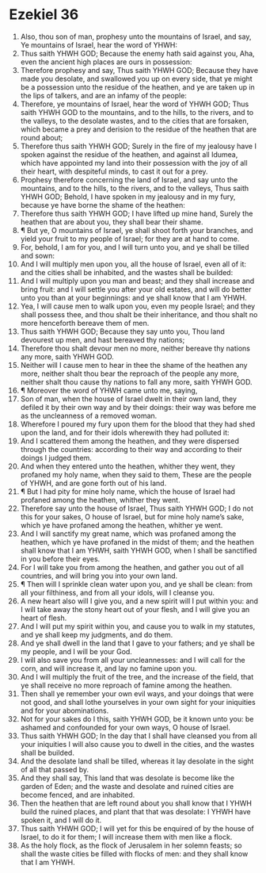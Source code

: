 ﻿# Ezekiel 36
1. Also, thou son of man, prophesy unto the mountains of Israel, and say, Ye mountains of Israel, hear the word of YHWH: 
2. Thus saith YHWH GOD; Because the enemy hath said against you, Aha, even the ancient high places are ours in possession: 
3. Therefore prophesy and say, Thus saith YHWH GOD; Because they have made you desolate, and swallowed you up on every side, that ye might be a possession unto the residue of the heathen, and ye are taken up in the lips of talkers, and are an infamy of the people: 
4. Therefore, ye mountains of Israel, hear the word of YHWH GOD; Thus saith YHWH GOD to the mountains, and to the hills, to the rivers, and to the valleys, to the desolate wastes, and to the cities that are forsaken, which became a prey and derision to the residue of the heathen that are round about; 
5. Therefore thus saith YHWH GOD; Surely in the fire of my jealousy have I spoken against the residue of the heathen, and against all Idumea, which have appointed my land into their possession with the joy of all their heart, with despiteful minds, to cast it out for a prey. 
6. Prophesy therefore concerning the land of Israel, and say unto the mountains, and to the hills, to the rivers, and to the valleys, Thus saith YHWH GOD; Behold, I have spoken in my jealousy and in my fury, because ye have borne the shame of the heathen: 
7. Therefore thus saith YHWH GOD; I have lifted up mine hand, Surely the heathen that are about you, they shall bear their shame. 
8. ¶ But ye, O mountains of Israel, ye shall shoot forth your branches, and yield your fruit to my people of Israel; for they are at hand to come. 
9. For, behold, I am for you, and I will turn unto you, and ye shall be tilled and sown: 
10. And I will multiply men upon you, all the house of Israel, even all of it: and the cities shall be inhabited, and the wastes shall be builded: 
11. And I will multiply upon you man and beast; and they shall increase and bring fruit: and I will settle you after your old estates, and will do better unto you than at your beginnings: and ye shall know that I am YHWH. 
12. Yea, I will cause men to walk upon you, even my people Israel; and they shall possess thee, and thou shalt be their inheritance, and thou shalt no more henceforth bereave them of men. 
13. Thus saith YHWH GOD; Because they say unto you, Thou land devourest up men, and hast bereaved thy nations; 
14. Therefore thou shalt devour men no more, neither bereave thy nations any more, saith YHWH GOD. 
15. Neither will I cause men to hear in thee the shame of the heathen any more, neither shalt thou bear the reproach of the people any more, neither shalt thou cause thy nations to fall any more, saith YHWH GOD. 
16. ¶ Moreover the word of YHWH came unto me, saying, 
17. Son of man, when the house of Israel dwelt in their own land, they defiled it by their own way and by their doings: their way was before me as the uncleanness of a removed woman. 
18. Wherefore I poured my fury upon them for the blood that they had shed upon the land, and for their idols wherewith they had polluted it: 
19. And I scattered them among the heathen, and they were dispersed through the countries: according to their way and according to their doings I judged them. 
20. And when they entered unto the heathen, whither they went, they profaned my holy name, when they said to them, These are the people of YHWH, and are gone forth out of his land. 
21. ¶ But I had pity for mine holy name, which the house of Israel had profaned among the heathen, whither they went. 
22. Therefore say unto the house of Israel, Thus saith YHWH GOD; I do not this for your sakes, O house of Israel, but for mine holy name’s sake, which ye have profaned among the heathen, whither ye went. 
23. And I will sanctify my great name, which was profaned among the heathen, which ye have profaned in the midst of them; and the heathen shall know that I am YHWH, saith YHWH GOD, when I shall be sanctified in you before their eyes. 
24. For I will take you from among the heathen, and gather you out of all countries, and will bring you into your own land. 
25. ¶ Then will I sprinkle clean water upon you, and ye shall be clean: from all your filthiness, and from all your idols, will I cleanse you. 
26. A new heart also will I give you, and a new spirit will I put within you: and I will take away the stony heart out of your flesh, and I will give you an heart of flesh. 
27. And I will put my spirit within you, and cause you to walk in my statutes, and ye shall keep my judgments, and do them. 
28. And ye shall dwell in the land that I gave to your fathers; and ye shall be my people, and I will be your God. 
29. I will also save you from all your uncleannesses: and I will call for the corn, and will increase it, and lay no famine upon you. 
30. And I will multiply the fruit of the tree, and the increase of the field, that ye shall receive no more reproach of famine among the heathen. 
31. Then shall ye remember your own evil ways, and your doings that were not good, and shall lothe yourselves in your own sight for your iniquities and for your abominations. 
32. Not for your sakes do I this, saith YHWH GOD, be it known unto you: be ashamed and confounded for your own ways, O house of Israel. 
33. Thus saith YHWH GOD; In the day that I shall have cleansed you from all your iniquities I will also cause you to dwell in the cities, and the wastes shall be builded. 
34. And the desolate land shall be tilled, whereas it lay desolate in the sight of all that passed by. 
35. And they shall say, This land that was desolate is become like the garden of Eden; and the waste and desolate and ruined cities are become fenced, and are inhabited. 
36. Then the heathen that are left round about you shall know that I YHWH build the ruined places, and plant that that was desolate: I YHWH have spoken it, and I will do it. 
37. Thus saith YHWH GOD; I will yet for this be enquired of by the house of Israel, to do it for them; I will increase them with men like a flock. 
38. As the holy flock, as the flock of Jerusalem in her solemn feasts; so shall the waste cities be filled with flocks of men: and they shall know that I am YHWH. 

